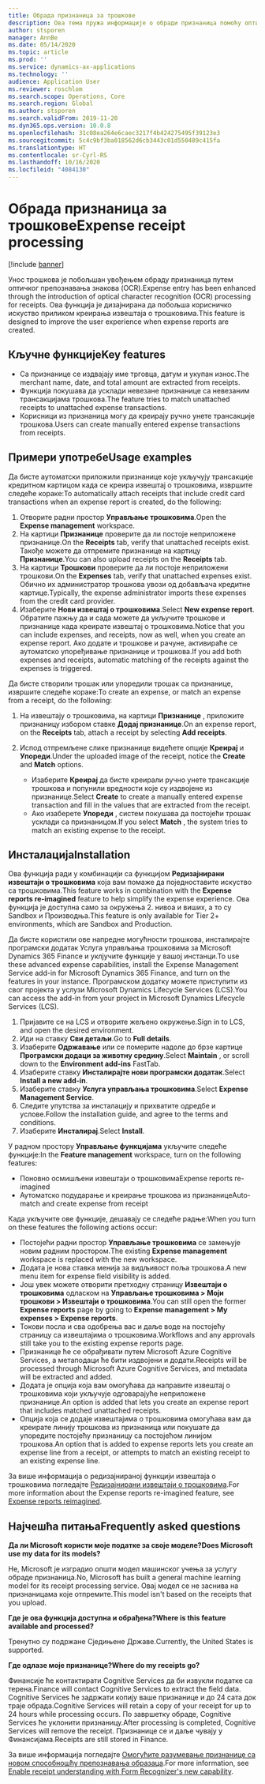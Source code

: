 ```yaml
---
title: Обрада признаница за трошкове
description: Ова тема пружа информације о обради признаница помоћу оптичког препознавања знакова (OCR). Ова функција је дизајнирана да побољша корисничко искуство приликом креирања извештаја о трошковима у услузи Microsoft Dynamics 365 Finance.
author: stsporen
manager: AnnBe
ms.date: 05/14/2020
ms.topic: article
ms.prod: ''
ms.service: dynamics-ax-applications
ms.technology: ''
audience: Application User
ms.reviewer: roschlom
ms.search.scope: Operations, Core
ms.search.region: Global
ms.author: stsporen
ms.search.validFrom: 2019-11-20
ms.dyn365.ops.version: 10.0.8
ms.openlocfilehash: 31c08ea264e6caec3217f4b424275495f39123e3
ms.sourcegitcommit: 5c4c9bf3ba018562d6cb3443c01d550489c415fa
ms.translationtype: HT
ms.contentlocale: sr-Cyrl-RS
ms.lasthandoff: 10/16/2020
ms.locfileid: "4084130"
---
```

# <a name="expense-receipt-processing"></a><span data-ttu-id="e84f7-104">Обрада признаница за трошкове</span><span class="sxs-lookup"><span data-stu-id="e84f7-104">Expense receipt processing</span></span>

[!include [banner](../includes/banner.md)]

<span data-ttu-id="e84f7-105">Унос трошкова је побољшан увођењем обраду признаница путем оптичког препознавања знакова (OCR).</span><span class="sxs-lookup"><span data-stu-id="e84f7-105">Expense entry has been enhanced through the introduction of optical character recognition (OCR) processing for receipts.</span></span> <span data-ttu-id="e84f7-106">Ова функција је дизајнирана да побољша корисничко искуство приликом креирања извештаја о трошковима.</span><span class="sxs-lookup"><span data-stu-id="e84f7-106">This feature is designed to improve the user experience when expense reports are created.</span></span>

## <a name="key-features"></a><span data-ttu-id="e84f7-107">Кључне функције</span><span class="sxs-lookup"><span data-stu-id="e84f7-107">Key features</span></span>

- <span data-ttu-id="e84f7-108">Са признанице се издвајају име трговца, датум и укупан износ.</span><span class="sxs-lookup"><span data-stu-id="e84f7-108">The merchant name, date, and total amount are extracted from receipts.</span></span>
- <span data-ttu-id="e84f7-109">Функција покушава да усклади невезане признанице са невезаним трансакцијама трошкова.</span><span class="sxs-lookup"><span data-stu-id="e84f7-109">The feature tries to match unattached receipts to unattached expense transactions.</span></span>
- <span data-ttu-id="e84f7-110">Корисници из признаница могу да креирају ручно унете трансакције трошкова.</span><span class="sxs-lookup"><span data-stu-id="e84f7-110">Users can create manually entered expense transactions from receipts.</span></span>

## <a name="usage-examples"></a><span data-ttu-id="e84f7-111">Примери употребе</span><span class="sxs-lookup"><span data-stu-id="e84f7-111">Usage examples</span></span>

<span data-ttu-id="e84f7-112">Да бисте аутоматски приложили признанице које укључују трансакције кредитном картицом када се креира извештај о трошковима, извршите следеће кораке:</span><span class="sxs-lookup"><span data-stu-id="e84f7-112">To automatically attach receipts that include credit card transactions when an expense report is created, do the following:</span></span>

  1. <span data-ttu-id="e84f7-113">Отворите радни простор **Управљање трошковима**.</span><span class="sxs-lookup"><span data-stu-id="e84f7-113">Open the **Expense management** workspace.</span></span>
  2. <span data-ttu-id="e84f7-114">На картици **Признанице** проверите да ли постоје неприложене признанице.</span><span class="sxs-lookup"><span data-stu-id="e84f7-114">On the **Receipts** tab, verify that unattached receipts exist.</span></span> <span data-ttu-id="e84f7-115">Такође можете да отпремите признанице на картицу **Признанице**.</span><span class="sxs-lookup"><span data-stu-id="e84f7-115">You can also upload receipts on the **Receipts** tab.</span></span>
  3. <span data-ttu-id="e84f7-116">На картици **Трошкови** проверите да ли постоје неприложени трошкови.</span><span class="sxs-lookup"><span data-stu-id="e84f7-116">On the **Expenses** tab, verify that unattached expenses exist.</span></span> <span data-ttu-id="e84f7-117">Обично их администратор трошкова увози од добављача кредитне картице.</span><span class="sxs-lookup"><span data-stu-id="e84f7-117">Typically, the expense administrator imports these expenses from the credit card provider.</span></span>
  4. <span data-ttu-id="e84f7-118">Изаберите **Нови извештај о трошковима**.</span><span class="sxs-lookup"><span data-stu-id="e84f7-118">Select **New expense report**.</span></span> <span data-ttu-id="e84f7-119">Обратите пажњу да и сада можете да укључите трошкове и признанице када креирате извештај о трошковима.</span><span class="sxs-lookup"><span data-stu-id="e84f7-119">Notice that you can include expenses, and receipts, now as well, when you create an expense report.</span></span> <span data-ttu-id="e84f7-120">Ако додате и трошкове и рачуне, активираће се аутоматско упоређивање признанице и трошкова.</span><span class="sxs-lookup"><span data-stu-id="e84f7-120">If you add both expenses and receipts, automatic matching of the receipts against the expenses is triggered.</span></span>

<span data-ttu-id="e84f7-121">Да бисте створили трошак или упоредили трошак са признанице, извршите следеће кораке:</span><span class="sxs-lookup"><span data-stu-id="e84f7-121">To create an expense, or match an expense from a receipt, do the following:</span></span>

  1. <span data-ttu-id="e84f7-122">На извештају о трошковима, на картици **Признанице** , приложите признаницу избором ставке **Додај признанице**.</span><span class="sxs-lookup"><span data-stu-id="e84f7-122">On an expense report, on the **Receipts** tab, attach a receipt by selecting **Add receipts**.</span></span>
  2. <span data-ttu-id="e84f7-123">Испод отпремљене слике признанице видећете опције **Креирај** и **Упореди**.</span><span class="sxs-lookup"><span data-stu-id="e84f7-123">Under the uploaded image of the receipt, notice the **Create** and **Match** options.</span></span>

      - <span data-ttu-id="e84f7-124">Изаберите **Креирај** да бисте креирали ручно унете трансакције трошкова и попунили вредности које су издвојене из признанице.</span><span class="sxs-lookup"><span data-stu-id="e84f7-124">Select **Create** to create a manually entered expense transaction and fill in the values that are extracted from the receipt.</span></span>
      - <span data-ttu-id="e84f7-125">Ако изаберете **Упореди** , систем покушава да постојећи трошак усклади са признаницом.</span><span class="sxs-lookup"><span data-stu-id="e84f7-125">If you select **Match** , the system tries to match an existing expense to the receipt.</span></span>

## <a name="installation"></a><span data-ttu-id="e84f7-126">Инсталација</span><span class="sxs-lookup"><span data-stu-id="e84f7-126">Installation</span></span>

<span data-ttu-id="e84f7-127">Ова функција ради у комбинацији са функцијом **Редизајнирани извештаји о трошковима** која вам помаже да поједноставите искуство са трошковима.</span><span class="sxs-lookup"><span data-stu-id="e84f7-127">This feature works in combination with the **Expense reports re-imagined** feature to help simplify the expense experience.</span></span> <span data-ttu-id="e84f7-128">Ова функција је доступна само за окружења 2. нивоа и виших, а то су Sandbox и Производња.</span><span class="sxs-lookup"><span data-stu-id="e84f7-128">This feature is only available for Tier 2+ environments, which are Sandbox and Production.</span></span>

<span data-ttu-id="e84f7-129">Да бисте користили ове напредне могућности трошкова, инсталирајте програмски додатак Услуга управљања трошковима за Microsoft Dynamics 365 Finance и уклјучите функције у вашој инстанци.</span><span class="sxs-lookup"><span data-stu-id="e84f7-129">To use these advanced expense capabilities, install the Expense Management Service add-in for Microsoft Dynamics 365 Finance, and turn on the features in your instance.</span></span> <span data-ttu-id="e84f7-130">Програмском додатку можете приступити из свог пројекта у услузи Microsoft Dynamics Lifecycle Services (LCS).</span><span class="sxs-lookup"><span data-stu-id="e84f7-130">You can access the add-in from your project in Microsoft Dynamics Lifecycle Services (LCS).</span></span>

1. <span data-ttu-id="e84f7-131">Пријавите се на LCS и отворите жељено окружење.</span><span class="sxs-lookup"><span data-stu-id="e84f7-131">Sign in to LCS, and open the desired environment.</span></span>
2. <span data-ttu-id="e84f7-132">Иди на ставку **Сви детаљи**.</span><span class="sxs-lookup"><span data-stu-id="e84f7-132">Go to **Full details**.</span></span>
3. <span data-ttu-id="e84f7-133">Изаберите **Одржавање** или се померите надоле до брзе картице **Програмски додаци за животну средину**.</span><span class="sxs-lookup"><span data-stu-id="e84f7-133">Select **Maintain** , or scroll down to the **Environment add-ins** FastTab.</span></span>
4. <span data-ttu-id="e84f7-134">Изаберите ставку **Инсталирајте нови програмски додатак**.</span><span class="sxs-lookup"><span data-stu-id="e84f7-134">Select **Install a new add-in**.</span></span>
5. <span data-ttu-id="e84f7-135">Изаберите ставку **Услуга управљања трошковима**.</span><span class="sxs-lookup"><span data-stu-id="e84f7-135">Select **Expense Management Service**.</span></span>
6. <span data-ttu-id="e84f7-136">Следите упутства за инсталацију и прихватите одредбе и услове.</span><span class="sxs-lookup"><span data-stu-id="e84f7-136">Follow the installation guide, and agree to the terms and conditions.</span></span>
7. <span data-ttu-id="e84f7-137">Изаберите **Инсталирај**.</span><span class="sxs-lookup"><span data-stu-id="e84f7-137">Select **Install**.</span></span>

<span data-ttu-id="e84f7-138">У радном простору **Управљање функцијама** укључите следеће функције:</span><span class="sxs-lookup"><span data-stu-id="e84f7-138">In the **Feature management** workspace, turn on the following features:</span></span>

- <span data-ttu-id="e84f7-139">Поновно осмишљени извештаји о трошковима</span><span class="sxs-lookup"><span data-stu-id="e84f7-139">Expense reports re-imagined</span></span>
- <span data-ttu-id="e84f7-140">Аутоматско подударање и креирање трошкова из признанице</span><span class="sxs-lookup"><span data-stu-id="e84f7-140">Auto-match and create expense from receipt</span></span>

<span data-ttu-id="e84f7-141">Када укључите ове функције, дешавају се следеће радње:</span><span class="sxs-lookup"><span data-stu-id="e84f7-141">When you turn on these features the following actions occur:</span></span>

- <span data-ttu-id="e84f7-142">Постојећи радни простор **Управљање трошковима** се замењује новим радним простором.</span><span class="sxs-lookup"><span data-stu-id="e84f7-142">The existing **Expense management** workspace is replaced with the new workspace.</span></span>
- <span data-ttu-id="e84f7-143">Додата је нова ставка менија за видљивост поља трошкова.</span><span class="sxs-lookup"><span data-stu-id="e84f7-143">A new menu item for expense field visibility is added.</span></span>
- <span data-ttu-id="e84f7-144">Још увек можете отворити претходну страницу **Извештаји о трошковима** одласком на **Управљање трошковима > Моји трошкови > Извештаји о трошковима**.</span><span class="sxs-lookup"><span data-stu-id="e84f7-144">You can still open the former **Expense reports** page by going to **Expense management > My expenses > Expense reports**.</span></span>
- <span data-ttu-id="e84f7-145">Токови посла и сва одобрења вас и даље воде на постојећу страницу са извештајима о трошковима.</span><span class="sxs-lookup"><span data-stu-id="e84f7-145">Workflows and any approvals still take you to the existing expense reports page.</span></span>
- <span data-ttu-id="e84f7-146">Признанице ће се обрађивати путем Microsoft Azure Cognitive Services, а метаподаци ће бити издвојени и додати.</span><span class="sxs-lookup"><span data-stu-id="e84f7-146">Receipts will be processed through Microsoft Azure Cognitive Services, and metadata will be extracted and added.</span></span>
- <span data-ttu-id="e84f7-147">Додата је опција која вам омогућава да направите извештај о трошковима који укључује одговарајуће неприложене признанице.</span><span class="sxs-lookup"><span data-stu-id="e84f7-147">An option is added that lets you create an expense report that includes matched unattached receipts.</span></span>
- <span data-ttu-id="e84f7-148">Опција која се додаје извештајима о трошковима омогућава вам да креирате линију трошкова из признаница или покушате да упоредите постојећу признаницу са постојећом линијом трошкова.</span><span class="sxs-lookup"><span data-stu-id="e84f7-148">An option that is added to expense reports lets you create an expense line from a receipt, or attempts to match an existing receipt to an existing expense line.</span></span>

<span data-ttu-id="e84f7-149">За више информација о редизајнираној функцији извештаја о трошковима погледајте [Редизајнирани извештаји о трошковима](ExpenseWorkspaceNew.md).</span><span class="sxs-lookup"><span data-stu-id="e84f7-149">For more information about the Expense reports re-imagined feature, see [Expense reports reimagined](ExpenseWorkspaceNew.md).</span></span>

## <a name="frequently-asked-questions"></a><span data-ttu-id="e84f7-150">Најчешћа питања</span><span class="sxs-lookup"><span data-stu-id="e84f7-150">Frequently asked questions</span></span>

<span data-ttu-id="e84f7-151">**Да ли Microsoft користи моје податке за своје моделе?**</span><span class="sxs-lookup"><span data-stu-id="e84f7-151">**Does Microsoft use my data for its models?**</span></span>

<span data-ttu-id="e84f7-152">Не, Microsoft је изградио општи модел машинског учења за услугу обраде признаница.</span><span class="sxs-lookup"><span data-stu-id="e84f7-152">No, Microsoft has built a general machine learning model for its receipt processing service.</span></span> <span data-ttu-id="e84f7-153">Овај модел се не заснива на признаницама које отпремите.</span><span class="sxs-lookup"><span data-stu-id="e84f7-153">This model isn't based on the receipts that you upload.</span></span>

<span data-ttu-id="e84f7-154">**Где је ова функција доступна и обрађена?**</span><span class="sxs-lookup"><span data-stu-id="e84f7-154">**Where is this feature available and processed?**</span></span>

<span data-ttu-id="e84f7-155">Тренутно су подржане Сједињене Државе.</span><span class="sxs-lookup"><span data-stu-id="e84f7-155">Currently, the United States is supported.</span></span>

<span data-ttu-id="e84f7-156">**Где одлазе моје признанице?**</span><span class="sxs-lookup"><span data-stu-id="e84f7-156">**Where do my receipts go?**</span></span>

<span data-ttu-id="e84f7-157">Финансије ће контактирати Cognitive Services да би извукли податке са терена.</span><span class="sxs-lookup"><span data-stu-id="e84f7-157">Finance will contact Cognitive Services to extract the field data.</span></span> <span data-ttu-id="e84f7-158">Cognitive Services ће задржати копију ваше признанице и до 24 сата док траје обрада.</span><span class="sxs-lookup"><span data-stu-id="e84f7-158">Cognitive Services will retain a copy of your receipt for up to 24 hours while processing occurs.</span></span> <span data-ttu-id="e84f7-159">По завршетку обраде, Cognitive Services ће уклонити признаницу.</span><span class="sxs-lookup"><span data-stu-id="e84f7-159">After processing is completed, Cognitive Services will remove the receipt.</span></span> <span data-ttu-id="e84f7-160">Признанице се и даље чувају у Финансијама.</span><span class="sxs-lookup"><span data-stu-id="e84f7-160">Receipts are still stored in Finance.</span></span>

<span data-ttu-id="e84f7-161">За више информација погледајте [Омогућите разумевање признанице са новом способношћу препознавања образаца](https://azure.microsoft.com/blog/enable-receipt-understanding-with-form-recognizer-s-new-capability/).</span><span class="sxs-lookup"><span data-stu-id="e84f7-161">For more information, see [Enable receipt understanding with Form Recognizer's new capability](https://azure.microsoft.com/blog/enable-receipt-understanding-with-form-recognizer-s-new-capability/).</span></span>
